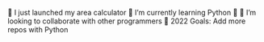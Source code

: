 🔭 I just launched my area calculator
🌱 I’m currently learning Python 🤣
👯 I’m looking to collaborate with other programmers
🥅 2022 Goals: Add more repos with Python
